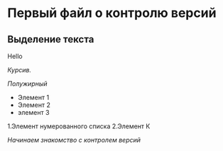 # Первый файл о контролю версий

## Выделение текста

Hello

*Курсив.*

*Полужирный*

*  Элемент 1
* Элемент 2
* элемент 3

 1.Элемент нумерованного списка
 2.Элемент К

*Начинаем знакомство с контролем версий*
